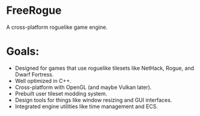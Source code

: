 # FreeRogue
A cross-platform roguelike game engine.


# Goals:
* Designed for games that use roguelike tilesets like NetHack, Rogue, and Dwarf Fortress.
* Well optimized in C++.
* Cross-platform with OpenGL (and maybe Vulkan later).
* Prebuilt user tileset modding system.
* Design tools for things like window resizing and GUI interfaces.
* Integrated engine utilities like time management and ECS.
